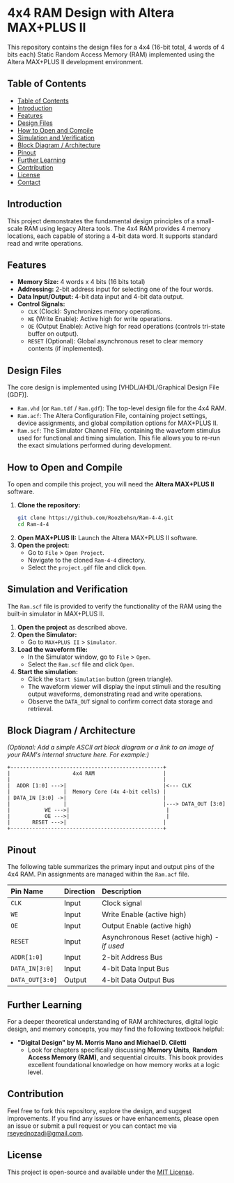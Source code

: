 # 4x4 RAM Design with Altera MAX+PLUS II

This repository contains the design files for a 4x4 (16-bit total, 4 words of 4 bits each) Static Random Access Memory (RAM) implemented using the Altera MAX+PLUS II development environment.

## Table of Contents

  * [Table of Contents](#table-of-contents)
  * [Introduction](#introduction)
  * [Features](#features)
  * [Design Files](#design-files)
  * [How to Open and Compile](#how-to-open-and-compile)
  * [Simulation and Verification](#simulation-and-verification)
  * [Block Diagram / Architecture](#block-diagram---architecture)
  * [Pinout](#pinout)
  * [Further Learning](#further-learning)
  * [Contribution](#contribution)
  * [License](#license)
  * [Contact](#contact)


## Introduction

This project demonstrates the fundamental design principles of a small-scale RAM using legacy Altera tools. The 4x4 RAM provides 4 memory locations, each capable of storing a 4-bit data word. It supports standard read and write operations.

## Features

  * **Memory Size:** 4 words x 4 bits (16 bits total)
  * **Addressing:** 2-bit address input for selecting one of the four words.
  * **Data Input/Output:** 4-bit data input and 4-bit data output.
  * **Control Signals:**
      * `CLK` (Clock): Synchronizes memory operations.
      * `WE` (Write Enable): Active high for write operations.
      * `OE` (Output Enable): Active high for read operations (controls tri-state buffer on output).
      * `RESET` (Optional): Global asynchronous reset to clear memory contents (if implemented).

## Design Files

The core design is implemented using [VHDL/AHDL/Graphical Design File (GDF)].

  * `Ram.vhd` (or `Ram.tdf` / `Ram.gdf`): The top-level design file for the 4x4 RAM.
  * `Ram.acf`: The Altera Configuration File, containing project settings, device assignments, and global compilation options for MAX+PLUS II.
  * `Ram.scf`: The Simulator Channel File, containing the waveform stimulus used for functional and timing simulation. This file allows you to re-run the exact simulations performed during development.


## How to Open and Compile

To open and compile this project, you will need the **Altera MAX+PLUS II** software.

1.  **Clone the repository:**
    ```bash
    git clone https://github.com/Roozbehsn/Ram-4-4.git
    cd Ram-4-4
    ```
2.  **Open MAX+PLUS II:** Launch the Altera MAX+PLUS II software.
3.  **Open the project:**
      * Go to `File` \> `Open Project`.
      * Navigate to the cloned `Ram-4-4` directory.
      * Select the `project.gdf` file and click `Open`.


## Simulation and Verification

The `Ram.scf` file is provided to verify the functionality of the RAM using the built-in simulator in MAX+PLUS II.

1.  **Open the project** as described above.
2.  **Open the Simulator:**
      * Go to `MAX+PLUS II` \> `Simulator`.
3.  **Load the waveform file:**
      * In the Simulator window, go to `File` \> `Open`.
      * Select the `Ram.scf` file and click `Open`.
4.  **Start the simulation:**
      * Click the `Start Simulation` button (green triangle).
      * The waveform viewer will display the input stimuli and the resulting output waveforms, demonstrating read and write operations.
      * Observe the `DATA_OUT` signal to confirm correct data storage and retrieval.

## Block Diagram / Architecture

*(Optional: Add a simple ASCII art block diagram or a link to an image of your RAM's internal structure here. For example:)*

```
+-------------------------------------------------+
|                    4x4 RAM                      |
|                                                 |
|  ADDR [1:0] --->|                               |<--- CLK
|                 |  Memory Core (4x 4-bit cells) |
| DATA_IN [3:0] ->|                               |
|                 |                               |---> DATA_OUT [3:0]
|           WE --->|                               |
|           OE --->|                               |
|       RESET --->|                               |
+-------------------------------------------------+
```

## Pinout

The following table summarizes the primary input and output pins of the 4x4 RAM. Pin assignments are managed within the `Ram.acf` file.

| Pin Name       | Direction | Description                                   |
| :------------- | :-------- | :-------------------------------------------- |
| `CLK`          | Input     | Clock signal                                  |
| `WE`           | Input     | Write Enable (active high)                    |
| `OE`           | Input     | Output Enable (active high)                   |
| `RESET`        | Input     | Asynchronous Reset (active high) - *if used* |
| `ADDR[1:0]`     | Input     | 2-bit Address Bus                             |
| `DATA_IN[3:0]` | Input     | 4-bit Data Input Bus                          |
| `DATA_OUT[3:0]`| Output    | 4-bit Data Output Bus                         |

## Further Learning

For a deeper theoretical understanding of RAM architectures, digital logic design, and memory concepts, you may find the following textbook helpful:

  * **"Digital Design" by M. Morris Mano and Michael D. Ciletti**
      * Look for chapters specifically discussing **Memory Units**, **Random Access Memory (RAM)**, and sequential circuits. This book provides excellent foundational knowledge on how memory works at a logic level.

## Contribution

Feel free to fork this repository, explore the design, and suggest improvements. If you find any issues or have enhancements, please open an issue or submit a pull request or you can contact me via rseyednozadi@gmail.com.

## License

This project is open-source and available under the [MIT License](https://www.google.com/search?q=LICENSE).
